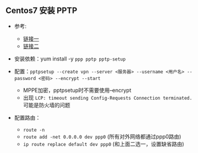 ## Centos7 安装 PPTP

- 参考: 
  - [链接一](http://www.voidcn.com/article/p-gzwmgmpw-kv.html)
  - [链接二](http://blog.sina.com.cn/s/blog_beebb7590102wqh5.html)

- 安装依赖：yum install -y `ppp pptp pptp-setup`
- 配置：`pptpsetup --create vpn --server <服务器> --username <用户名> --password <密码> --encrypt --start`
  - MPPE加密，pptpsetup时不需要使用–encrypt
  - 出现 `LCP: timeout sending Config-Requests
        Connection terminated.` 可能是防火墙的问题
- 配置路由：
  - `route -n`
  - `route add -net 0.0.0.0 dev ppp0` (所有对外网络都通过ppp0路由)
  - `ip route replace default dev ppp0` (和上面二选一，设置缺省路由)
